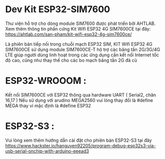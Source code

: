 # Dev Kit ESP32-SIM7600
Thư viện hỗ trợ cho dòng module SIM7600 được phát triển bởi AHTLAB. Xem thêm thông tin phần cứng Kit Wifi ESP32 4G SIM7600CE tại đây: 
https://ahtlab.com/san-pham/kit-wifi-esp32-4g-sim7600ce/

Là phiên bản tiếp nối trong chuỗi mạch ESP32 SIM, KIT Wifi ESP32 4G SIM7600CE sử dụng module SIM7600CE-T hộ trợ các băng tần 2G/3G/4G LTE giúp người dùng linh hoạt trong các ứng dụng cần kết nối Internet tốc độ cao, cũng như thay thế cho các bo mạch băng tần 2G đã cũ

# ESP32-WROOOM :
Kết nối SIM7600CE với ESP32 thông qua hardware UART ( Serial2, chân 16,17 )
Nếu sử dụng với arudino MEGA2560 vui lòng thay đổi là #define MEGA thay vì mặc định là #define ESP32

# ESP32-S3 : 
Vui lòng xem thêm hướng dẫn cài đặt cho phiên bản ESP32-S3 tại đây
https://www.hackster.io/hanguyen92205/program-debug-esp32s3-via-usb-serial-onchip-with-arduino-eeead3
